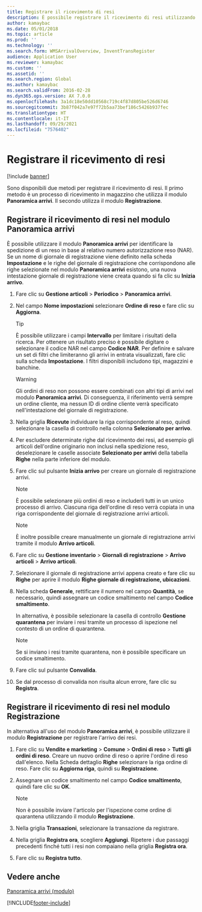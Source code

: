 ```yaml
---
title: Registrare il ricevimento di resi
description: È possibile registrare il ricevimento di resi utilizzando il modulo Panoramica arrivi o il modulo Registrazione.
author: kamaybac
ms.date: 05/01/2018
ms.topic: article
ms.prod: ''
ms.technology: ''
ms.search.form: WMSArrivalOverview, InventTransRegister
audience: Application User
ms.reviewer: kamaybac
ms.custom: ''
ms.assetid: ''
ms.search.region: Global
ms.author: kamaybac
ms.search.validFrom: 2016-02-28
ms.dyn365.ops.version: AX 7.0.0
ms.openlocfilehash: 3a1dc18e50dd10568c719c4f87d805be526d6746
ms.sourcegitcommit: 3b87f042a7e97f72b5aa73bef186c5426b937fec
ms.translationtype: HT
ms.contentlocale: it-IT
ms.lasthandoff: 09/29/2021
ms.locfileid: "7576402"
---
```

# <a name="register-the-receipt-of-returned-items"></a>Registrare il ricevimento di resi 

[!include [banner](../includes/banner.md)]


Sono disponibili due metodi per registrare il ricevimento di resi. Il primo metodo è un processo di ricevimento in magazzino che utilizza il modulo **Panoramica arrivi**. Il secondo utilizza il modulo **Registrazione**.

## <a name="register-the-receipt-of-returned-items-in-the-arrival-overview-form"></a>Registrare il ricevimento di resi nel modulo Panoramica arrivi

È possibile utilizzare il modulo **Panoramica arrivi** per identificare la spedizione di un reso in base al relativo numero autorizzazione reso (NAR). Se un nome di giornale di registrazione viene definito nella scheda **Impostazione** e le righe del giornale di registrazione che corrispondono alle righe selezionate nel modulo **Panoramica arrivi** esistono, una nuova intestazione giornale di registrazione viene creata quando si fa clic su **Inizia arrivo**.

1.  Fare clic su **Gestione articoli** \> **Periodico** \> **Panoramica arrivi**.

2.  Nel campo **Nome impostazioni** selezionare **Ordine di reso** e fare clic su **Aggiorna**.
    

    > [!TIP]
    > <P>È possibile utilizzare i campi <STRONG>Intervallo</STRONG> per limitare i risultati della ricerca. Per ottenere un risultato preciso è possibile digitare o selezionare il codice NAR nel campo <STRONG>Codice NAR</STRONG>. Per definire e salvare un set di filtri che limiteranno gli arrivi in entrata visualizzati, fare clic sulla scheda <STRONG>Impostazione</STRONG>. I filtri disponibili includono tipi, magazzini e banchine.</P>

    

    > [!WARNING]
    > <P>Gli ordini di reso non possono essere combinati con altri tipi di arrivi nel modulo <STRONG>Panoramica arrivi</STRONG>. Di conseguenza, il riferimento verrà sempre un ordine cliente, ma nessun ID di ordine cliente verrà specificato nell'intestazione del giornale di registrazione.</P>



3.  Nella griglia **Ricevute** individuare la riga corrispondente al reso, quindi selezionare la casella di controllo nella colonna **Selezionato per arrivo**.

4.  Per escludere determinate righe dal ricevimento dei resi, ad esempio gli articoli dell'ordine originario non inclusi nella spedizione reso, deselezionare le caselle associate **Selezionato per arrivi** della tabella **Righe** nella parte inferiore del modulo.

5.  Fare clic sul pulsante **Inizia arrivo** per creare un giornale di registrazione arrivi.
    

    > [!NOTE]
    > <P>È possibile selezionare più ordini di reso e includerli tutti in un unico processo di arrivo. Ciascuna riga dell'ordine di reso verrà copiata in una riga corrispondente del giornale di registrazione arrivi articoli.</P>

    

    > [!NOTE]
    > <P>È inoltre possibile creare manualmente un giornale di registrazione arrivi tramite il modulo <STRONG>Arrivo articoli</STRONG>. 



6.  Fare clic su **Gestione inventario** \> **Giornali di registrazione** \> **Arrivo articoli** \> **Arrivo articoli**.

7.  Selezionare il giornale di registrazione arrivi appena creato e fare clic su **Righe** per aprire il modulo **Righe giornale di registrazione, ubicazioni**.

8.  Nella scheda **Generale**, rettificare il numero nel campo **Quantità**, se necessario, quindi assegnare un codice smaltimento nel campo **Codice smaltimento**.
    
    In alternativa, è possibile selezionare la casella di controllo **Gestione quarantena** per inviare i resi tramite un processo di ispezione nel contesto di un ordine di quarantena.
    

    > [!NOTE]
    > <P>Se si inviano i resi tramite quarantena, non è possibile specificare un codice smaltimento.</P>



9.  Fare clic sul pulsante **Convalida**.

10. Se dal processo di convalida non risulta alcun errore, fare clic su **Registra**.

## <a name="register-the-receipt-of-returned-items-in-the-registration-form"></a>Registrare il ricevimento di resi nel modulo Registrazione

In alternativa all'uso del modulo **Panoramica arrivi**, è possibile utilizzare il modulo **Registrazione** per registrare l'arrivo dei resi.

1.  Fare clic su **Vendite e marketing** \> **Comune** \> **Ordini di reso** \> **Tutti gli ordini di reso**. Creare un nuovo ordine di reso o aprire l'ordine di reso dall'elenco. Nella Scheda dettaglio **Righe** selezionare la riga ordine di reso. Fare clic su **Aggiorna riga**, quindi su **Registrazione**.

2.  Assegnare un codice smaltimento nel campo **Codice smaltimento**, quindi fare clic su **OK**.
    

    > [!NOTE]
    > <P>Non è possibile inviare l'articolo per l'ispezione come ordine di quarantena utilizzando il modulo <STRONG>Registrazione</STRONG>.</P>



3.  Nella griglia **Transazioni**, selezionare la transazione da registrare.

4.  Nella griglia **Registra ora**, scegliere **Aggiungi**. Ripetere i due passaggi precedenti finché tutti i resi non compaiano nella griglia **Registra ora**.

5.  Fare clic su **Registra tutto**.

## <a name="see-also"></a>Vedere anche

[Panoramica arrivi (modulo)](https://technet.microsoft.com/library/hh227654\(v=ax.60\))

  




[!INCLUDE[footer-include](../../includes/footer-banner.md)]